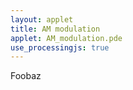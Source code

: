 ```yaml
---
layout: applet
title: AM modulation
applet: AM_modulation.pde
use_processingjs: true
---
```


Foobaz

